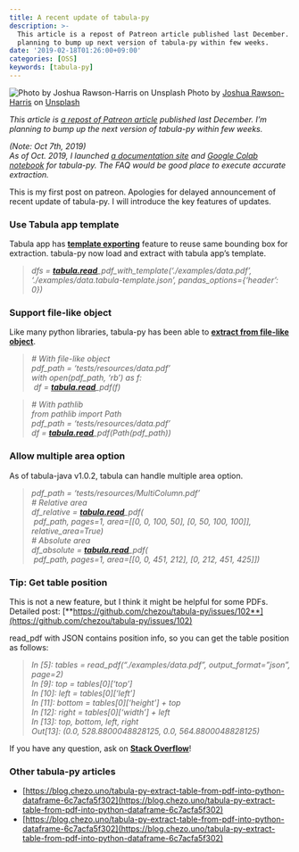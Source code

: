 ```yaml
---
title: A recent update of tabula-py
description: >-
  This article is a repost of Patreon article published last December. I’m
  planning to bump up next version of tabula-py within few weeks.
date: '2019-02-18T01:26:00+09:00'
categories: [OSS]
keywords: [tabula-py]
---
```


![Photo by [Joshua Rawson-Harris](https://unsplash.com/@joshrh19?utm_source=medium&utm_medium=referral) on [Unsplash](https://unsplash.com?utm_source=medium&utm_medium=referral)](/img/0__9HRqzqcWldOqKJCK.jpg)
Photo by [Joshua Rawson-Harris](https://unsplash.com/@joshrh19?utm_source=medium&utm_medium=referral) on [Unsplash](https://unsplash.com?utm_source=medium&utm_medium=referral)

_This article is_ [_a repost of Patreon article_](https://www.patreon.com/posts/23407263) _published last December. I’m planning to bump up the next version of tabula-py within few weeks._

_(Note: Oct 7th, 2019)  
As of Oct. 2019, I launched_ [_a documentation site_](https://tabula-py.readthedocs.io/en/latest/) _and_ [_Google Colab notebook_](https://colab.research.google.com/github/chezou/tabula-py/blob/master/examples/tabula_example.ipynb) _for tabula-py. The FAQ would be good place to execute accurate extraction._

This is my first post on patreon. Apologies for delayed announcement of recent update of tabula-py. I will introduce the key features of updates.

### Use Tabula app template

Tabula app has [**template exporting**](https://github.com/tabulapdf/tabula/pull/711) feature to reuse same bounding box for extraction. tabula-py now load and extract with tabula app’s template.

> _dfs =_ [**_tabula.read_**](http://tabula.read/)_\_pdf\_with\_template(‘./examples/data.pdf’, ‘./examples/data.tabula-template.json’, pandas\_options={‘header’: 0})_

### Support file-like object

Like many python libraries, tabula-py has been able to [**extract from file-like object**](https://github.com/chezou/tabula-py/pull/105).

> _\# With file-like object  
> pdf\_path = ‘tests/resources/data.pdf’  
> with open(pdf\_path, ‘rb’) as f:  
>  df =_ [**_tabula.read_**](http://tabula.read/)_\_pdf(f)_

> _\# With pathlib  
> from pathlib import Path  
> pdf\_path = ‘tests/resources/data.pdf’  
> df =_ [**_tabula.read_**](http://tabula.read/)_\_pdf(Path(pdf\_path))_

### Allow multiple area option

As of tabula-java v1.0.2, tabula can handle multiple area option.

> _pdf\_path = ‘tests/resources/MultiColumn.pdf’  
> \# Relative area  
> df\_relative =_ [**_tabula.read_**](http://tabula.read/)_\_pdf(  
>  pdf\_path, pages=1, area=\[\[0, 0, 100, 50\], \[0, 50, 100, 100\]\], relative\_area=True)  
> \# Absolute area  
> df\_absolute =_ [**_tabula.read_**](http://tabula.read/)_\_pdf(  
>  pdf\_path, pages=1, area=\[\[0, 0, 451, 212\], \[0, 212, 451, 425\]\])_

### Tip: Get table position

This is not a new feature, but I think it might be helpful for some PDFs.  
Detailed post: [**https://github.com/chezou/tabula-py/issues/102**](https://github.com/chezou/tabula-py/issues/102)

read\_pdf with JSON contains position info, so you can get the table position as follows:

> _In \[5\]: tables = read\_pdf(“./examples/data.pdf”, output\_format=”json”, page=2)  
> In \[9\]: top = tables\[0\]\[‘top’\]  
> In \[10\]: left = tables\[0\]\[‘left’\]  
> In \[11\]: bottom = tables\[0\]\[‘height’\] + top  
> In \[12\]: right = tables\[0\]\[‘width’\] + left  
> In \[13\]: top, bottom, left, right  
> Out\[13\]: (0.0, 528.8800048828125, 0.0, 564.8800048828125)_

If you have any question, ask on [**Stack Overflow**](https://stackoverflow.com/search?q=tabula-py)!

### Other tabula-py articles

*   [https://blog.chezo.uno/tabula-py-extract-table-from-pdf-into-python-dataframe-6c7acfa5f302](https://blog.chezo.uno/tabula-py-extract-table-from-pdf-into-python-dataframe-6c7acfa5f302)
*   [https://blog.chezo.uno/tabula-py-extract-table-from-pdf-into-python-dataframe-6c7acfa5f302](https://blog.chezo.uno/tabula-py-extract-table-from-pdf-into-python-dataframe-6c7acfa5f302)